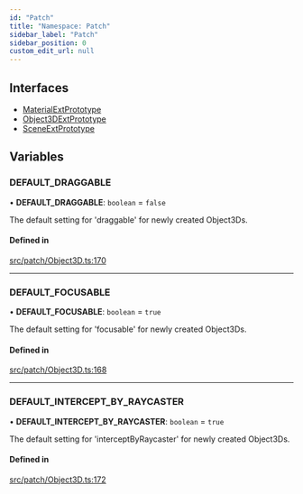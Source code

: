 ```yaml
---
id: "Patch"
title: "Namespace: Patch"
sidebar_label: "Patch"
sidebar_position: 0
custom_edit_url: null
---
```


## Interfaces

- [MaterialExtPrototype](../interfaces/Patch.MaterialExtPrototype.md)
- [Object3DExtPrototype](../interfaces/Patch.Object3DExtPrototype.md)
- [SceneExtPrototype](../interfaces/Patch.SceneExtPrototype.md)

## Variables

### DEFAULT\_DRAGGABLE

• **DEFAULT\_DRAGGABLE**: `boolean` = `false`

The default setting for 'draggable' for newly created Object3Ds.

#### Defined in

[src/patch/Object3D.ts:170](https://github.com/agargaro/three.ez/blob/57919a6/src/patch/Object3D.ts#L170)

___

### DEFAULT\_FOCUSABLE

• **DEFAULT\_FOCUSABLE**: `boolean` = `true`

The default setting for 'focusable' for newly created Object3Ds.

#### Defined in

[src/patch/Object3D.ts:168](https://github.com/agargaro/three.ez/blob/57919a6/src/patch/Object3D.ts#L168)

___

### DEFAULT\_INTERCEPT\_BY\_RAYCASTER

• **DEFAULT\_INTERCEPT\_BY\_RAYCASTER**: `boolean` = `true`

The default setting for 'interceptByRaycaster' for newly created Object3Ds.

#### Defined in

[src/patch/Object3D.ts:172](https://github.com/agargaro/three.ez/blob/57919a6/src/patch/Object3D.ts#L172)
